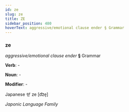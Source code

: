 ```yaml
---
id: ze
slug: ze
title: ZE
sidebar_position: 480
hoverText: aggressive/emotional clause ender § Grammar
---
```


### ze

*aggressive/emotional clause ender* **§** Grammar

**Verb**: -

**Noun**: -

**Modifier**: -

Japanese ぜ ze [d͡ze̞]

*Japonic Language Family*